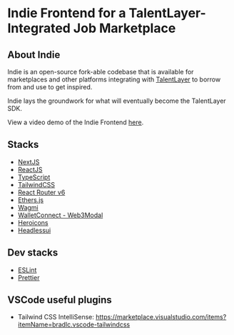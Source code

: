 # Indie Frontend for a TalentLayer-Integrated Job Marketplace

## About Indie
Indie is an open-source fork-able codebase that is available for marketplaces and other platforms integrating with [TalentLayer](https://docs.talentlayer.org/) to borrow from and use to get inspired. 

Indie lays the groundwork for what will eventually become the TalentLayer SDK.

View a video demo of the Indie Frontend [here](https://youtu.be/8Y6E282Nwtc). 


## Stacks

- [NextJS](https://nextjs.org)
- [ReactJS](https://reactjs.org)
- [TypeScript](https://www.typescriptlang.org)
- [TailwindCSS](https://tailwindcss.com)
- [React Router v6](https://reactrouter.com/en/main)
- [Ethers.js](https://docs.ethers.io/v5)
- [Wagmi](https://wagmi.sh)
- [WalletConnect - Web3Modal](https://github.com/WalletConnect/web3modal/blob/V2/docs/react.md)
- [Heroicons](https://heroicons.com/)
- [Headlessui](https://headlessui.com/)

## Dev stacks

- [ESLint](https://eslint.org)
- [Prettier](https://prettier.io)

## VSCode useful plugins

- Tailwind CSS IntelliSense: https://marketplace.visualstudio.com/items?itemName=bradlc.vscode-tailwindcss
